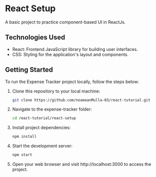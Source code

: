 # React Setup

A basic project to practice component-based UI in ReactJs.

## Technologies Used

- React: Frontend JavaScript library for building user interfaces.
- CSS: Styling for the application's layout and components.

## Getting Started

To run the Expense Tracker project locally, follow the steps below:

1. Clone this repository to your local machine:

   ```bash
   git clone https://github.com/noamaanMulla-03/react-tutorial.git

2. Navigate to the expense-tracker folder:

   ```bash
   cd react-tutorial/react-setup

3. Install project dependencies:

   ```bash
   npm install

4. Start the development server:

   ```bash
   npm start

5. Open your web browser and visit http://localhost:3000 to access the project.
